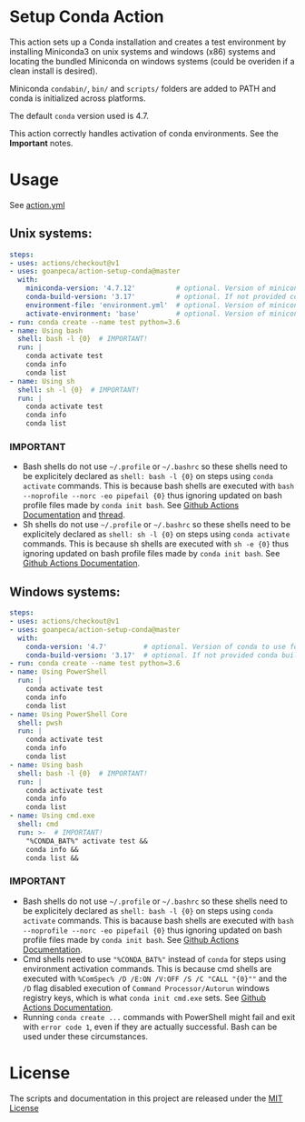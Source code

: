 # Setup Conda Action

This action sets up a Conda installation and creates a test environment by installing Miniconda3 on unix systems and windows (x86) systems and locating the bundled Miniconda on windows systems (could be overiden if a clean install is desired).

Miniconda `condabin/`, `bin/` and `scripts/` folders are added to PATH and conda is initialized across platforms.

The default `conda` version used is 4.7.

This action correctly handles activation of conda environments. See the **Important** notes.

# Usage

See [action.yml](action.yml)

## Unix systems:

```yaml
steps:
- uses: actions/checkout@v1
- uses: goanpeca/action-setup-conda@master
  with:
    miniconda-version: '4.7.12'          # optional. Version of miniconda installer to use.
    conda-build-version: '3.17'          # optional. If not provided conda build is not installed.
    environment-file: 'environment.yml'  # optional. Version of miniconda installer to use.
    activate-environment: 'base'         # optional. Version of miniconda installer to use.
- run: conda create --name test python=3.6
- name: Using bash
  shell: bash -l {0}  # IMPORTANT!
  run: |
    conda activate test
    conda info
    conda list
- name: Using sh
  shell: sh -l {0}  # IMPORTANT!
  run: |
    conda activate test
    conda info
    conda list
```

### IMPORTANT

- Bash shells do not use `~/.profile` or `~/.bashrc` so these shells need to be explicitely declared as `shell: bash -l {0}` on steps using `conda activate` commands. This is because bash shells are executed with `bash --noprofile --norc -eo pipefail {0}` thus ignoring updated on bash profile files made by `conda init bash`. See [Github Actions Documentation](https://help.github.com/en/actions/automating-your-workflow-with-github-actions/workflow-syntax-for-github-actions#using-a-specific-shell) and [thread](https://github.community/t5/GitHub-Actions/How-to-share-shell-profile-between-steps-or-how-to-use-nvm-rvm/td-p/33185).
- Sh shells do not use `~/.profile` or `~/.bashrc` so these shells need to be explicitely declared as `shell: sh -l {0}` on steps using `conda activate` commands. This is because sh shells are executed with `sh -e {0}` thus ignoring updated on bash profile files made by `conda init bash`. See [Github Actions Documentation](https://help.github.com/en/actions/automating-your-workflow-with-github-actions/workflow-syntax-for-github-actions#using-a-specific-shell).

## Windows systems:

```yaml
steps:
- uses: actions/checkout@v1
- uses: goanpeca/action-setup-conda@master
  with:
    conda-version: '4.7'         # optional. Version of conda to use for base evironment.
    conda-build-version: '3.17'  # optional. If not provided conda build is not installed.
- run: conda create --name test python=3.6
- name: Using PowerShell
  run: |
    conda activate test
    conda info
    conda list
- name: Using PowerShell Core
  shell: pwsh
  run: |
    conda activate test
    conda info
    conda list
- name: Using bash
  shell: bash -l {0}  # IMPORTANT!
  run: |
    conda activate test
    conda info
    conda list
- name: Using cmd.exe
  shell: cmd
  run: >-  # IMPORTANT!
    "%CONDA_BAT%" activate test &&
    conda info &&
    conda list &&
```

### IMPORTANT

- Bash shells do not use `~/.profile` or `~/.bashrc` so these shells need to be explicitely declared as `shell: bash -l {0}` on steps using `conda activate` commands. This is bacause bash shells are executed with `bash --noprofile --norc -eo pipefail {0}` thus ignoring updated on bash profile files made by `conda init bash`. See [Github Actions Documentation](https://help.github.com/en/actions/automating-your-workflow-with-github-actions/workflow-syntax-for-github-actions#using-a-specific-shell).
- Cmd shells need to use `"%CONDA_BAT%"` instead of `conda` for steps using environment activation commands. This is because cmd shells are executed with `%ComSpec% /D /E:ON /V:OFF /S /C "CALL "{0}""` and the `/D` flag disabled execution of `Command Processor/Autorun` windows registry keys, which is what `conda init cmd.exe` sets. See [Github Actions Documentation](https://help.github.com/en/actions/automating-your-workflow-with-github-actions/workflow-syntax-for-github-actions#using-a-specific-shell).
- Running `conda create ...` commands with PowerShell might fail and exit with `error code 1`, even if they are actually successful. Bash can be used under these circumstances.

# License

The scripts and documentation in this project are released under the [MIT License](LICENSE.txt)
